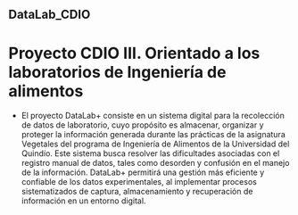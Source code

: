 ## DataLab_CDIO
# Proyecto CDIO III. Orientado a los laboratorios de Ingeniería de alimentos 
* El proyecto DataLab+ consiste en un sistema digital para la recolección de datos de laboratorio, cuyo propósito es almacenar, organizar y proteger la información generada durante las prácticas de la asignatura Vegetales del programa de Ingeniería de Alimentos de la Universidad del Quindío. Este sistema busca resolver las dificultades asociadas con el registro manual de datos, tales como desorden y confusión en el manejo de la información. DataLab+ permitirá una gestión más eficiente y confiable de los datos experimentales, al implementar procesos sistematizados de captura, almacenamiento y recuperación de información en un entorno digital.
